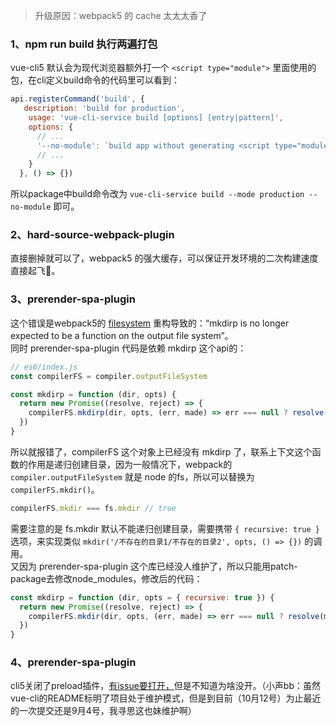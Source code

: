 > 升级原因：webpack5 的 cache 太太太香了
### 1、npm run build 执行两遍打包
vue-cli5 默认会为现代浏览器额外打一个 `<script type="module">` 里面使用的包，在cli定义build命令的代码里可以看到：
```javascript
api.registerCommand('build', {
   description: 'build for production',
    usage: 'vue-cli-service build [options] [entry|pattern]',
    options: {
      // ...
      '--no-module': `build app without generating <script type="module"> chunks for modern browsers`,
      // ...
    }
  }, () => {})
```
所以package中build命令改为 `vue-cli-service build --mode production --no-module` 即可。

### 2、hard-source-webpack-plugin
直接删掉就可以了，webpack5 的强大缓存，可以保证开发环境的二次构建速度直接起飞🛫️。

### 3、prerender-spa-plugin
这个错误是webpack5的 [filesystem](https://github.com/webpack/webpack/pull/9251) 重构导致的：“mkdirp is no longer expected to be a function on the output file system”。  
同时 prerender-spa-plugin 代码是依赖 mkdirp 这个api的：
```javascript
// es6/index.js
const compilerFS = compiler.outputFileSystem

const mkdirp = function (dir, opts) {
  return new Promise((resolve, reject) => {
    compilerFS.mkdirp(dir, opts, (err, made) => err === null ? resolve(made) : reject(err))
  })
}
```
所以就报错了，compilerFS 这个对象上已经没有 mkdirp 了，联系上下文这个函数的作用是递归创建目录，因为一般情况下，webpack的 `compiler.outputFileSystem` 就是 node 的fs，所以可以替换为 `compilerFS.mkdir()`。 
```javascript
compilerFS.mkdir === fs.mkdir // true
``` 
需要注意的是 fs.mkdir 默认不能递归创建目录，需要携带 `{ recursive: true }` 选项，来实现类似 `mkdir('/不存在的目录1/不存在的目录2', opts, () => {})` 的调用。  
又因为 prerender-spa-plugin 这个库已经没人维护了，所以只能用patch-package去修改node_modules，修改后的代码：
```javascript
const mkdirp = function (dir, opts = { recursive: true }) {
  return new Promise((resolve, reject) => {
    compilerFS.mkdir(dir, opts, (err, made) => err === null ? resolve(made) : reject(err))
  })
}
```

### 4、prerender-spa-plugin
cli5关闭了preload插件，[有issue要打开，](https://github.com/vuejs/vue-cli/issues/7206)但是不知道为啥没开。（小声bb：虽然vue-cli的README标明了项目处于维护模式，但是到目前（10月12号）为止最近的一次提交还是9月4号，我寻思这也妹维护啊）